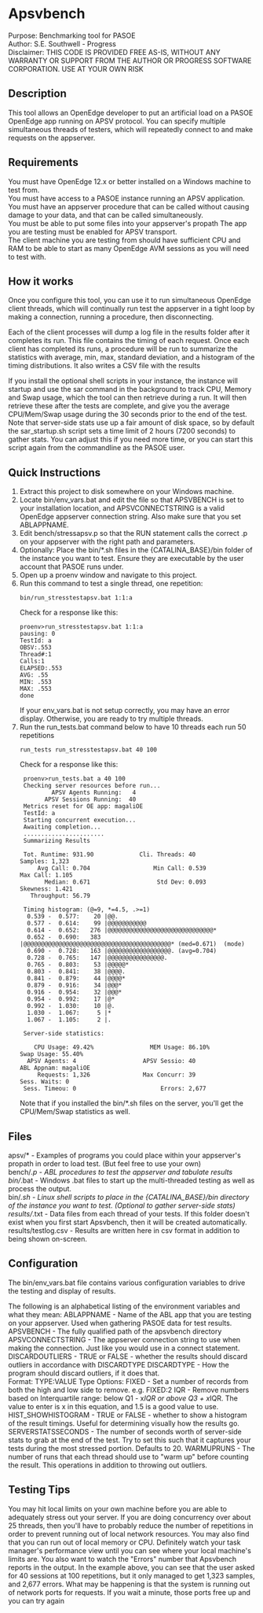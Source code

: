 # Apsvbench
Purpose: Benchmarking tool for PASOE  
Author: S.E. Southwell - Progress  
Disclaimer: THIS CODE IS PROVIDED FREE AS-IS, WITHOUT ANY WARRANTY OR SUPPORT FROM THE AUTHOR OR PROGRESS SOFTWARE CORPORATION.  USE AT YOUR OWN RISK

## Description
This tool allows an OpenEdge developer to put an artificial load on a PASOE OpenEdge app running on APSV protocol.  You can specify multiple simultaneous threads of testers, which will repeatedly connect to and make requests on the appserver.

## Requirements
You must have OpenEdge 12.x or better installed on a Windows machine to test from.  
You must have access to a PASOE instance running an APSV application.  
You must have an appserver procedure that can be called without causing damage to your data, and that can be called simultaneously.  
You must be able to put some files into your appserver's propath
The app you are testing must be enabled for APSV transport.  
The client machine you are testing from should have sufficient CPU and RAM to be able to start as many OpenEdge AVM sessions
as you will need to test with.


## How it works
Once you configure this tool, you can use it to run simultaneous OpenEdge client threads, which will continually run
test the appserver in a tight loop by making a connection, running a procedure, then disconnecting.  

Each of the client processes will dump a log file in the results folder after it completes its run.  This file contains the 
timing of each request.  Once each client has completed its runs, a procedure will be run to summarize the statistics
with average, min, max, standard deviation, and a histogram of the timing distributions.  It also writes a CSV file
with the results

If you install the optional shell scripts in your instance, the instance will startup and use the 
sar command in the background to track CPU, Memory and Swap usage, which the tool can then retrieve 
during a run.  It will then retrieve these after the tests are complete, and give you the average CPU/Mem/Swap
usage during the 30 seconds prior to the end of the test.  Note that server-side stats use up a fair amount of disk
space, so by default the sar_startup.sh script sets a time limit of 2 hours (7200 seconds) to gather stats.  You can
adjust this if you need more time, or you can start this script again from the commandline as the PASOE user.

## Quick Instructions
1. Extract this project to disk somewhere on your Windows machine.
2. Locate bin/env_vars.bat and edit the file so that APSVBENCH is set to your installation location, and APSVCONNECTSTRING is a valid OpenEdge appserver connection string.
Also make sure that you set ABLAPPNAME.
3. Edit bench/stressapsv.p so that the RUN statement calls the correct .p on your appserver with the right path and parameters.
4. Optionally: Place the bin/*.sh files in the {CATALINA_BASE}/bin folder of the instance you want to test.  Ensure they are executable by the user account that PASOE runs under.
5. Open up a proenv window and navigate to this project.
6. Run this command to test a single thread, one repetition:
   ```
   bin/run_stresstestapsv.bat 1:1:a
   ```
   Check for a response like this:
     ```
     proenv>run_stresstestapsv.bat 1:1:a
     pausing: 0
     TestId: a
     OBSV:.553
     Thread#:1
     Calls:1
     ELAPSED:.553
     AVG: .55
     MIN: .553
     MAX: .553
     done
     ```
   If your env_vars.bat is not setup correctly, you may have an error display.  Otherwise, you are ready to try multiple threads.
7. Run the run_tests.bat command below to have 10 threads each run 50 repetitions
   ```
   run_tests run_stresstestapsv.bat 40 100
   ```
   Check for a response like this:
   ```
    proenv>run_tests.bat a 40 100
    Checking server resources before run...
            APSV Agents Running:   4
          APSV Sessions Running:  40
    Metrics reset for OE app: magaliOE
    TestId: a
    Starting concurrent execution...
    Awaiting completion...
    .......................
    Summarizing Results
    
    Tot. Runtime: 931.90             Cli. Threads: 40                     Samples: 1,323
        Avg Call: 0.704                  Min Call: 0.539                 Max Call: 1.105
          Median: 0.671                   Std Dev: 0.093                 Skewness: 1.421
      Throughput: 56.79
    
    Timing histogram: (@=9, *=4.5, .>=1)
     0.539 -  0.577:    20 |@@.
     0.577 -  0.614:    99 |@@@@@@@@@@@
     0.614 -  0.652:   276 |@@@@@@@@@@@@@@@@@@@@@@@@@@@@@@*
     0.652 -  0.690:   383 |@@@@@@@@@@@@@@@@@@@@@@@@@@@@@@@@@@@@@@@@@@* (med=0.671)  (mode)
     0.690 -  0.728:   163 |@@@@@@@@@@@@@@@@@@. (avg=0.704)
     0.728 -  0.765:   147 |@@@@@@@@@@@@@@@@.
     0.765 -  0.803:    53 |@@@@@*
     0.803 -  0.841:    38 |@@@@.
     0.841 -  0.879:    44 |@@@@*
     0.879 -  0.916:    34 |@@@*
     0.916 -  0.954:    32 |@@@*
     0.954 -  0.992:    17 |@*
     0.992 -  1.030:    10 |@.
     1.030 -  1.067:     5 |*
     1.067 -  1.105:     2 |.
    
    Server-side statistics:
    
       CPU Usage: 49.42%                MEM Usage: 86.10%              Swap Usage: 55.40%
     APSV Agents: 4                   APSV Sessio: 40                  ABL Appnam: magaliOE
        Requests: 1,326               Max Concurr: 39                 Sess. Waits: 0
    Sess. Timeou: 0                        Errors: 2,677
   ```
   Note that if you installed the bin/*.sh files on the server, you'll get the CPU/Mem/Swap statistics as well.


## Files
   apsv/* - Examples of programs you could place within your appserver's propath in order to load test.  (But feel free to use your own)  
   bench/*.p - ABL procedures to test the appserver and tabulate results  
   bin/*.bat - Windows .bat files to start up the multi-threaded testing as well as process the output.  
   bin/*.sh - Linux shell scripts to place in the {CATALINA_BASE}/bin directory of the instance you want to test. (Optional to gather server-side stats)
   results/*.txt - Data files from each thread of your tests.  If this folder doesn't exist when you first start Apsvbench, then it will be created automatically.
   results/testlog.csv - Results are written here in csv format in addition to being shown on-screen.

## Configuration
The bin/env_vars.bat file contains various configuration variables to drive the testing and display of results.

The following is an alphabetical listing of the environment variables and what they mean:
   ABLAPPNAME - Name of the ABL app that you are testing on your appserver.  Used when gathering PASOE data for test results.
   APSVBENCH - The fully qualified path of the apsvbench directory
   APSVCONNECTSTRING - The appserver connection string to use when making the connection.  Just like you would use in a connect statement.
   DISCARDOUTLIERS - TRUE or FALSE - whether the results should discard outliers in accordance with DISCARDTYPE
   DISCARDTYPE - How the program should discard outliers, if it does that.  
      Format:
         TYPE:VALUE
      Type Options:
         FIXED - Set a number of records from both the high and low side to remove.  e.g. FIXED:2
         IQR - Remove numbers based on Interquartile range: below Q1 - x*IQR or above Q3 + x*IQR.  The value to enter is x in this equation, and 1.5 is a good value to use.
   HIST_SHOWHISTOGRAM - TRUE or FALSE - whether to show a histogram of the result timings.  Useful for determining visually how the results go.
   SERVERSTATSSECONDS - The number of seconds worth of server-side stats to grab at the end of the test.  Try to set this such that it captures your tests during the most stressed portion. Defaults to 20.
   WARMUPRUNS - The number of runs that each thread should use to "warm up" before counting the result.  This operations in addition to throwing out outliers. 
    
   
## Testing Tips
You may hit local limits on your own machine before you are able to adequately stress out your server.
If you are doing concurrency over about 25 threads, then you'll have to probably reduce the number of repetitions in order
to prevent running out of local network resources.  You may also find that you can run out of local memory or CPU.  Definitely
watch your task manager's performance view until you can see where your local machine's limits are.  You also want to watch the "Errors" number
that Apsvbench reports in the output.  In the example above, you can see that the user asked for 40 sessions at 100 repetitions, but it only
managed to get 1,323 samples, and 2,677 errors. What may be happening is that the system is running out of network ports for requests.  If
you wait a minute, those ports free up and you can try again
